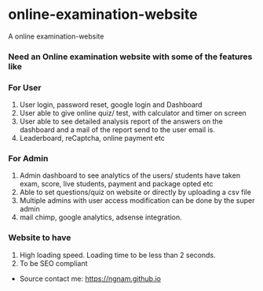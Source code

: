 # online-examination-website
A online examination-website

### Need an Online examination website with some of the features like

### For User
1. User login, password reset, google login and Dashboard
2. User able to give online quiz/ test, with calculator and timer on screen
3. User able to see detailed analysis report of the answers on the dashboard and a mail of the report send to the user email is.
4. Leaderboard, reCaptcha, online payment etc

### For Admin
1. Admin dashboard to see analytics of the users/ students have taken exam, score, live students, payment and package opted etc
2. Able to set questions/quiz on website or directly by uploading a csv file
3. Multiple admins with user access modification can be done by the super admin
4. mail chimp, google analytics, adsense integration.

### Website to have

1. High loading speed. Loading time to be less than 2 seconds.
2. To be SEO compliant

- Source contact me: https://ngnam.github.io

